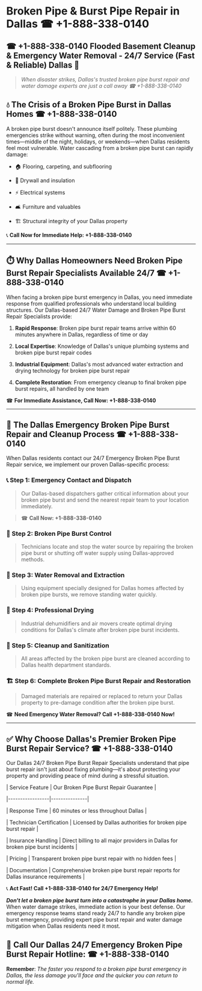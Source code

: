 # Broken Pipe & Burst Pipe Repair in Dallas ☎ +1-888-338-0140  
## ☎ +1-888-338-0140 Flooded Basement Cleanup & Emergency Water Removal - 24/7 Service (Fast & Reliable) Dallas 🚨  

> *When disaster strikes, Dallas's trusted broken pipe burst repair and water damage experts are just a call away ☎ +1-888-338-0140*  

## 💧 The Crisis of a Broken Pipe Burst in Dallas Homes ☎ +1-888-338-0140  

A broken pipe burst doesn't announce itself politely. These plumbing emergencies strike without warning, often during the most inconvenient times—middle of the night, holidays, or weekends—when Dallas residents feel most vulnerable. Water cascading from a broken pipe burst can rapidly damage:  

* 🏠 Flooring, carpeting, and subflooring  
* 🧱 Drywall and insulation  
* ⚡ Electrical systems  
* 🛋️ Furniture and valuables  
* 🏗️ Structural integrity of your Dallas property  

📞 **Call Now for Immediate Help: +1-888-338-0140**  

---  

## ⏱️ Why Dallas Homeowners Need Broken Pipe Burst Repair Specialists Available 24/7 ☎ +1-888-338-0140  

When facing a broken pipe burst emergency in Dallas, you need immediate response from qualified professionals who understand local building structures. Our Dallas-based 24/7 Water Damage and Broken Pipe Burst Repair Specialists provide:  

1. **Rapid Response**: Broken pipe burst repair teams arrive within 60 minutes anywhere in Dallas, regardless of time or day  
2. **Local Expertise**: Knowledge of Dallas's unique plumbing systems and broken pipe burst repair codes  
3. **Industrial Equipment**: Dallas's most advanced water extraction and drying technology for broken pipe burst repair  
4. **Complete Restoration**: From emergency cleanup to final broken pipe burst repairs, all handled by one team  

☎ **For Immediate Assistance, Call Now: +1-888-338-0140**  

---  

## 🔧 The Dallas Emergency Broken Pipe Burst Repair and Cleanup Process ☎ +1-888-338-0140  

When Dallas residents contact our 24/7 Emergency Broken Pipe Burst Repair service, we implement our proven Dallas-specific process:  

### 📞 Step 1: Emergency Contact and Dispatch  
> Our Dallas-based dispatchers gather critical information about your broken pipe burst and send the nearest repair team to your location immediately.  
> ☎ **Call Now: +1-888-338-0140**  

### 🚿 Step 2: Broken Pipe Burst Control  
> Technicians locate and stop the water source by repairing the broken pipe burst or shutting off water supply using Dallas-approved methods.  

### 🌊 Step 3: Water Removal and Extraction  
> Using equipment specially designed for Dallas homes affected by broken pipe bursts, we remove standing water quickly.  

### 💨 Step 4: Professional Drying  
> Industrial dehumidifiers and air movers create optimal drying conditions for Dallas's climate after broken pipe burst incidents.  

### 🧼 Step 5: Cleanup and Sanitization  
> All areas affected by the broken pipe burst are cleaned according to Dallas health department standards.  

### 🏗️ Step 6: Complete Broken Pipe Burst Repair and Restoration  
> Damaged materials are repaired or replaced to return your Dallas property to pre-damage condition after the broken pipe burst.  

☎ **Need Emergency Water Removal? Call +1-888-338-0140 Now!**  

---  

## ✅ Why Choose Dallas's Premier Broken Pipe Burst Repair Service? ☎ +1-888-338-0140  

Our Dallas 24/7 Broken Pipe Burst Repair Specialists understand that pipe burst repair isn't just about fixing plumbing—it's about protecting your property and providing peace of mind during a stressful situation.  

| Service Feature | Our Broken Pipe Burst Repair Guarantee |  
|-----------------|---------------|  
| Response Time | 60 minutes or less throughout Dallas |  
| Technician Certification | Licensed by Dallas authorities for broken pipe burst repair |  
| Insurance Handling | Direct billing to all major providers in Dallas for broken pipe burst incidents |  
| Pricing | Transparent broken pipe burst repair with no hidden fees |  
| Documentation | Comprehensive broken pipe burst repair reports for Dallas insurance requirements |  

📞 **Act Fast! Call +1-888-338-0140 for 24/7 Emergency Help!**  

***Don't let a broken pipe burst turn into a catastrophe in your Dallas home.*** When water damage strikes, immediate action is your best defense. Our emergency response teams stand ready 24/7 to handle any broken pipe burst emergency, providing expert pipe burst repair and water damage mitigation when Dallas residents need it most.  

## 📱 Call Our Dallas 24/7 Emergency Broken Pipe Burst Repair Hotline: ☎ +1-888-338-0140  

**Remember**: *The faster you respond to a broken pipe burst emergency in Dallas, the less damage you'll face and the quicker you can return to normal life.*